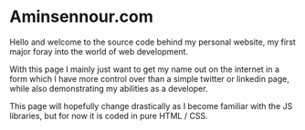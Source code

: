# Aminsennour.com

Hello and welcome to the source code behind my personal website, my first major foray into the world of web development.

With this page I mainly just want to get my name out on the internet in a form which I have more control over than a simple twitter or linkedin page, while also demonstrating my abilities as a developer.  

This page will hopefully change drastically as I become familiar with the JS libraries, but for now it is coded in pure HTML / CSS.
